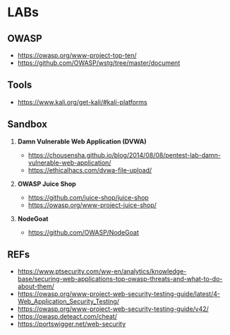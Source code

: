 # LABs

## OWASP
- https://owasp.org/www-project-top-ten/
- https://github.com/OWASP/wstg/tree/master/document 

## Tools
- https://www.kali.org/get-kali/#kali-platforms

## Sandbox
1. **Damn Vulnerable Web Application (DVWA)**
   - https://chousensha.github.io/blog/2014/08/08/pentest-lab-damn-vulnerable-web-application/
   - https://ethicalhacs.com/dvwa-file-upload/

2. **OWASP Juice Shop**  
   - https://github.com/juice-shop/juice-shop  
   - https://owasp.org/www-project-juice-shop/  

3. **NodeGoat**
   - https://github.com/OWASP/NodeGoat

## REFs
- https://www.ptsecurity.com/ww-en/analytics/knowledge-base/securing-web-applications-top-owasp-threats-and-what-to-do-about-them/
- https://owasp.org/www-project-web-security-testing-guide/latest/4-Web_Application_Security_Testing/
- https://owasp.org/www-project-web-security-testing-guide/v42/
- https://owasp.deteact.com/cheat/
- https://portswigger.net/web-security

